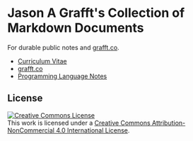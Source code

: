 # Jason A Grafft's Collection of Markdown Documents
For durable public notes and [grafft.co](https://grafft.co).

- [Curriculum Vitae][cv]
- [grafft.co][grafftco]
- [Programming Language Notes][pln]

## License
<a rel="license" href="http://creativecommons.org/licenses/by-nc/4.0/"><img alt="Creative Commons License" style="border-width:0" src="https://i.creativecommons.org/l/by-nc/4.0/88x31.png" /></a><br />This work is licensed under a <a rel="license" href="http://creativecommons.org/licenses/by-nc/4.0/">Creative Commons Attribution-NonCommercial 4.0 International License</a>.

[cv]: cv/JasonAGrafft_CV.md
[grafftco]: grafft_co/
[pln]: programming_language_notes/
